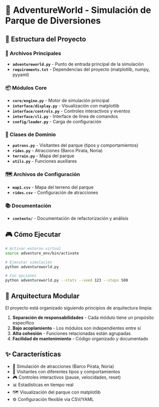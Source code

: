 # 🎢 AdventureWorld - Simulación de Parque de Diversiones

## 📁 Estructura del Proyecto

### 🚀 Archivos Principales
- **`adventureworld.py`** - Punto de entrada principal de la simulación
- **`requirements.txt`** - Dependencias del proyecto (matplotlib, numpy, pyyaml)

### 📦 Módulos Core
- **`core/engine.py`** - Motor de simulación principal
- **`interface/display.py`** - Visualización con matplotlib
- **`interface/controls.py`** - Controles interactivos y eventos
- **`interface/cli.py`** - Interface de línea de comandos
- **`config/loader.py`** - Carga de configuración

### 🎯 Clases de Dominio
- **`patrons.py`** - Visitantes del parque (tipos y comportamientos)
- **`rides.py`** - Atracciones (Barco Pirata, Noria)
- **`terrain.py`** - Mapa del parque
- **`utils.py`** - Funciones auxiliares

### 🗺️ Archivos de Configuración
- **`map1.csv`** - Mapa del terreno del parque
- **`rides.csv`** - Configuración de atracciones

### 📚 Documentación
- **`contexto/`** - Documentación de refactorización y análisis

## 🎮 Cómo Ejecutar

```bash
# Activar entorno virtual
source adventure_env/bin/activate

# Ejecutar simulación
python adventureworld.py

# Con opciones
python adventureworld.py --stats --seed 123 --steps 500
```

## 🎯 Arquitectura Modular

El proyecto está organizado siguiendo principios de arquitectura limpia:

1. **Separación de responsabilidades** - Cada módulo tiene un propósito específico
2. **Bajo acoplamiento** - Los módulos son independientes entre sí
3. **Alta cohesión** - Funciones relacionadas están agrupadas
4. **Facilidad de mantenimiento** - Código organizado y documentado

## ✨ Características

- 🎢 Simulación de atracciones (Barco Pirata, Noria)
- 👥 Visitantes con diferentes tipos y comportamientos  
- 🎮 Controles interactivos (pause, velocidades, reset)
- 📊 Estadísticas en tiempo real
- 🗺️ Visualización del parque con matplotlib
- ⚙️ Configuración flexible via CSV/YAML